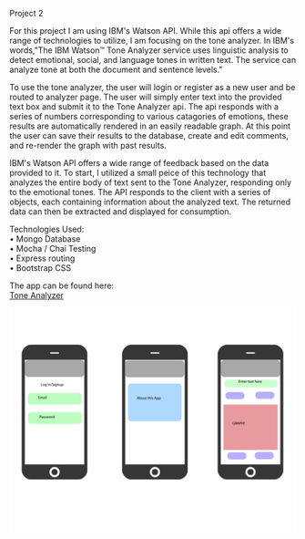 Project 2

For this project I am using IBM's Watson API. While this api offers a wide range of technologies to utilize, I am focusing on the tone analyzer. In IBM's words,"The IBM Watson™ Tone Analyzer service uses linguistic analysis to detect emotional, social, and language tones in written text. The service can analyze tone at both the document and sentence levels." 

To use the tone analyzer, the user will login or register as a new user and be routed to analyzer page. The user will simply enter text into the provided text box and submit it to the Tone Analyzer api. The api responds with a series of numbers corresponding to various catagories of emotions, these results are automatically rendered in an easily readable graph. At this point the user can save their results to the database, create and edit comments, and re-render the graph with past results. 


IBM's Watson API offers a wide range of feedback based on the data provided to it. To start, I utilized a small peice of this technology that analyzes the entire body of text sent to the Tone Analyzer, responding only to the emotional tones. The API responds to the client with a series of objects, each containing information about the analyzed text. The returned data can then be extracted and displayed for consumption. 


Technologies Used:<br>
• Mongo Database<br>
• Mocha / Chai Testing<br>
• Express routing<br>
• Bootstrap CSS<br>


The app can be found here:<br>
<a href="https://quiet-shore-93946.herokuapp.com/" target="_blank">Tone Analyzer</a>

<img src="https://github.com/MarkKleinfelder/Project2/blob/master/Project%202%20Wireframe.jpg">




